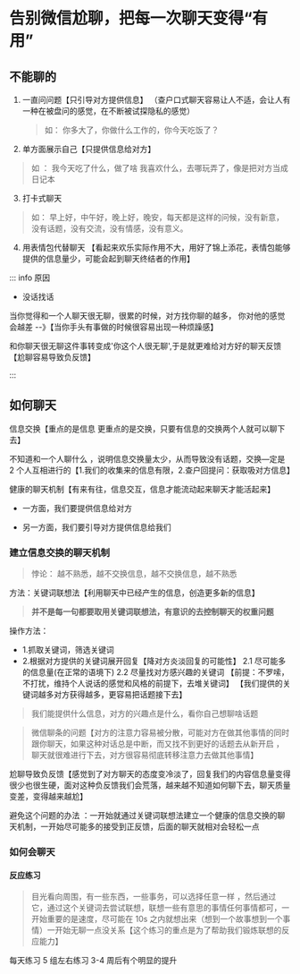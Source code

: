 # 告别微信尬聊，把每一次聊天变得“有用”

## 不能聊的

1. 一直问问题【只引导对方提供信息】 （查户口式聊天容易让人不适，会让人有一种在被盘问的感觉，在不断被试探隐私的感觉）

   > 如： 你多大了，你做什么工作的，你今天吃饭了？

2. 单方面展示自己【只提供信息给对方】

> 如 ： 我今天吃了什么，做了啥 我喜欢什么，去哪玩弄了，像是把对方当成日记本

3. 打卡式聊天

> 如： 早上好，中午好，晚上好，晚安，每天都是这样的问候，没有新意，没有话题，没有交流，没有情感，没有意义。

4. 用表情包代替聊天 【看起来欢乐实际作用不大，用好了锦上添花，表情包能够提供的信息量少，可能会起到聊天终结者的作用】

::: info 原因

- 没话找话

当你觉得和一个人聊天很无聊，很累的时候，对方找你聊的越多， 你对他的感觉会越差 --》【当你手头有事做的时候很容易出现一种烦躁感】

和你聊天很无聊这件事转变成'你这个人很无聊',于是就更难给对方好的聊天反馈【尬聊容易导致负反馈】

:::

## 如何聊天

信息交换【重点的是信息 更重点的是交换，只要有信息的交换两个人就可以聊下去】

不知道和一个人聊什么 ，说明信息交换量太少，从而导致没有话题，交换—定是 2 个人互相进行的【1.我们的收集来的信息有限，2.查户回提问：获取吸对方信息】

健康的聊天机制【有来有往，信息交互，信息才能流动起来聊天才能活起来】

- 一方面，我们要提供信息给对方

- 另一方面，我们要引导对方提供信息给我们

### 建立信息交换的聊天机制

> 悖论： 越不熟悉，越不交换信息，越不交换信息，越不熟悉

方法：关键词联想法【利用聊天中已经产生的信息，创造更多新的信息】

> **并不是每一句都要取用关键词联想法，有意识的去控制聊天的权重问题**

操作方法：

- 1.抓取关键词，筛选关键词
- 2.根据对方提供的关键词展开回复【降对方炎淡回复的可能性】
  2.1 尽可能多的信息量(在正常的语境下)
  2.2 尽量找对方感兴趣的关键词
  【前提：不罗嗦，不打扰，维持个人说话的感觉和风格的前提下，去堆关键词】
  【我们提供的关键词越多对方获得越多，更容易把话题接下去】

> 我们能提供什么信息，对方的兴趣点是什么，看你自己想聊啥话题

> 微信聊条的问题【对方的注意力容易被分散，可能对方在做其他事情的同时跟你聊天，如果这种对话总是中断，而又找不到更好的话题去从新开启 ，聊天就很难进行下去，对方很容易彻底转移注意力去做其他事情】

尬聊导致负反馈【感觉到了对方聊天的态度变冷淡了，回复我们的内容信息量变得很少也很生硬，面对这种负反馈我们会荒落，越来越不知道如何聊下去，聊天质量变差，变得越来越尬】

避免这个问题的办法 ：一开始就通过关键词联想法建立一个健康的信息交换的聊天机制，一开始尽可能多的接受到正反馈，后面的聊天就相对会轻松一点

### 如何会聊天

#### 反应练习

> 目光看向周围，有一些东西，一些事务，可以选择任意一样 ，然后通过它，通过这个关键词去尝试联想，联想一些有意思的事情任何事情都可，一开始重要的是速度，尽可能在 10s 之内就想出来（想到一个故事想到一个事情）一开始无聊一点没关系【这个练习的重点是为了帮助我们锻炼联想的反应能力】

每天练习 5 组左右练习 3-4 周后有个明显的提升
